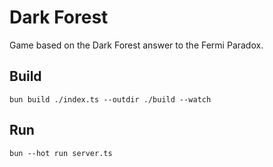 # Dark Forest

Game based on the Dark Forest answer to the Fermi Paradox.

## Build
```bun build ./index.ts --outdir ./build --watch```

## Run
```bun --hot run server.ts```
